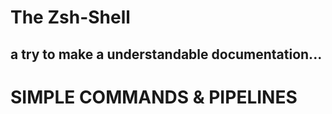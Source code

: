 # The Zsh-Shell

## a try to make a understandable documentation...

# SIMPLE COMMANDS & PIPELINES






